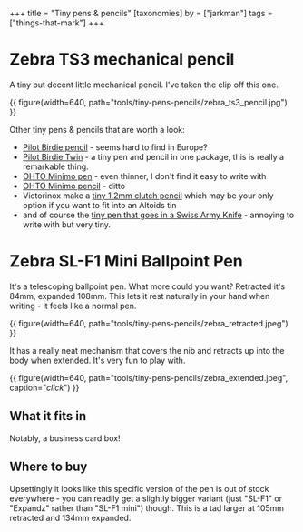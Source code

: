 +++
title = "Tiny pens & pencils"
[taxonomies]
by = ["jarkman"]
tags = ["things-that-mark"]
+++



# Zebra TS3 mechanical pencil

A tiny but decent little mechanical pencil. I've taken the clip off this one.

{{ figure(width=640, path="tools/tiny-pens-pencils/zebra_ts3_pencil.jpg") }}

Other tiny pens & pencils that are worth a look:
- [Pilot Birdie pencil](https://www.discovery-japan.me/category/select/pid/51110/language/en/currency/JPY) - seems hard to find in Europe?
- [Pilot Birdie Twin](https://www.pilotpen.eu/en/collections/product-categories/birdie-twin-mechanical-pencil-0-5-mm.html) - a tiny pen and pencil in one package, this is really a remarkable thing.
- [OHTO Minimo pen](https://cultpens.com/products/ohto-minimo-ballpoint-pen) - even thinner, I don't find it easy to write with
- [OHTO Minimo pencil](https://cultpens.com/products/ohto-minimo-mechanical-pencil) - ditto
- Victorinox make a [tiny 1.2mm clutch pencil](https://www.swissworld.it/en/victorinox-spare-mini-pencil.html) which may be your only option if you want to fit into an Altoids tin
- and of course the [tiny pen that goes in a Swiss Army Knife](https://www.knivesandtools.co.uk/en/pt/-victorinox-a-3644-pen-large.htm) - annoying to write with but very tiny.




# Zebra SL-F1 Mini Ballpoint Pen

It's a telescoping ballpoint pen. What more could you want? Retracted it's 84mm, expanded 108mm. This lets it rest naturally in your hand when writing - it feels like a normal pen.

{{ figure(width=640, path="tools/tiny-pens-pencils/zebra_retracted.jpeg") }}

It has a really neat mechanism that covers the nib and retracts up into the body when
extended. It's very fun to play with.

{{ figure(width=640, path="tools/tiny-pens-pencils/zebra_extended.jpeg", caption="*click*") }}

## What it fits in
Notably, a business card box!

## Where to buy
Upsettingly it looks like this specific version of the pen is out of stock everywhere -
you can readily get a slightly bigger variant (just "SL-F1" or "Expandz" rather than
"SL-F1 mini") though. This is a tad larger at 105mm retracted and 134mm expanded.

